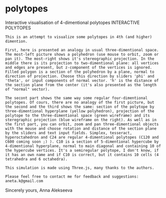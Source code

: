 # polytopes
Interactive visualisation of 4-dimentional polytopes
INTERACTIVE POLYTOPES

	This is an attempt to visualize some polytopes in 4th (and higher) dimention. 

	First, here is presented an analogy in usual three-dimentional space. The most-left picture shows a polyhedron (use mouse to orbit, zoom or pan it). The most-right shows it's stereographic projection. In the middle there is its projection to two-dimentional plane: all vertices and edges are present, but z-component of the vertices is ignored. Filled polygon is a section of the polyhedron by a plane, normal to direction of projection. Choose this direction by sliders 'phi' and 'theta', or input components of normal vector. 'h' is the distance of the section plane from the center (it's also presented as the length of "normal" vector).
	
	The secont part shows the same way some regular four-dimentional polytopes. Of cours, there are no analogy of the first picture, but the second and the third shows the same: section of the polytope by three-dimentional hyperplane (yellow polyhedron), projection of the polytope to the three-dimentional space (green wireframe) and its steregraphic projection (blue wireframe on the right). As well as in the first part, you can orbit, zoom and pan three-dimentional objects with the mouse and choose rotation and distance of the section plane by the sliders and text input fields. Simplex, tesseract, hyperoctahedron and C24 are regular 4-dimentional polytopes (C120 and C600 coming soon ;) ). C10 is a section of 5-dimentional hypercube by 4-dimentional hyperplane, normal to main diagonal and containing 10 of the hypercube vertices. It's a semiregular polytope, I don't know, if it has an own name and if C10 is correct, but it contains 10 cells (4 tetrahedra and 6 octahedra). 

	This simulation is made using Three.js, many thanks to the authors.
	
	Please feel free to contact me for feedback and suggestions: aneta.k@gmail.com

Sincerely yours, Anna Alekseeva
